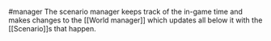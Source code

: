 #manager 
The scenario manager keeps track of the in-game time and makes changes to the [[World manager]] which updates all below it with the [[Scenario]]s that happen. 